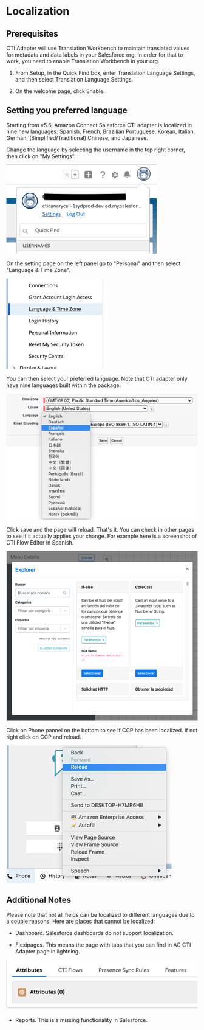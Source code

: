 Localization
=========

Prerequisites
-------------
CTI Adapter will use Translation Workbench to maintain translated values for metadata and data labels in your Salesforce org. In order for that to work, you need to enable Translation Workbench in your org. 

1. From Setup, in the Quick Find box, enter Translation Language Settings, and then select Translation Language Settings.

2. On the welcome page, click Enable.

Setting you preferred language
-------------

Starting from v5.6, Amazon Connect Salesforce CTI adapter is localized in nine new languages: Spanish, French, Brazilian Portuguese, Korean, Italian, German, (Simplified/Traditional) Chinese, and Japanese. 

Change the language by selecting the username in the top right corner, then click on "My Settings".

<img src="../media/image258.png">

On the setting page on the left panel go to "Personal" and then select "Language & Time Zone".

<img src="../media/image259.png">

You can then select your preferred language. Note that CTI adapter only have nine languages built within the package. 

<img src="../media/image260.png">

Click save and the page will reload. That's it. You can check in other pages to see if it actually applies your change. For example here is a screenshot of CTI Flow Editor in Spanish.

<img src="../media/image261.png">

Click on Phone pannel on the bottom to see if CCP has been localized. If not right click on CCP and reload.

<img src="../media/image262.png">

Additional Notes
-------------

Please note that not all fields can be localized to different languages due to a couple reasons. Here are places that cannot be localized:

* Dashboard. Salesforce dashboards do not support localization.

* Flexipages. This means the page with tabs that you can find in AC CTI Adapter page in lightning. 


<img src="../media/image263.png">

* Reports. This is a missing functionality in Salesforce.